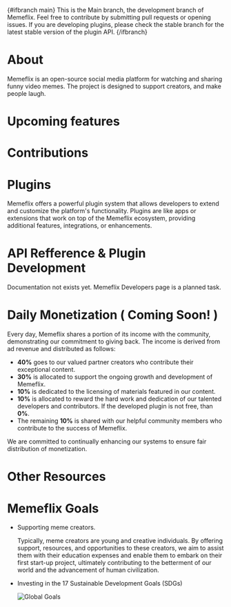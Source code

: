 {#ifbranch main}
This is the Main branch, the development branch of Memeflix. Feel free to contribute by submitting pull requests or opening issues. If you are developing plugins, please check the stable branch for the latest stable version of the plugin API.
{/ifbranch}


# About
Memeflix is an open-source social media platform for watching and sharing funny video memes. The project is designed to support creators, and make people laugh.

# Upcoming features

# Contributions

# Plugins
Memeflix offers a powerful plugin system that allows developers to extend and customize the platform's functionality. Plugins are like apps or extensions that work on top of the Memeflix ecosystem, providing additional features, integrations, or enhancements.

# API Refference & Plugin Development
Documentation not exists yet. Memeflix Developers page is a planned task.

# Daily Monetization ( Coming Soon! )

Every day, Memeflix shares a portion of its income with the community, demonstrating our commitment to giving back. The income is derived from ad revenue and distributed as follows:

- **40%** goes to our valued partner creators who contribute their exceptional content.
- **30%** is allocated to support the ongoing growth and development of Memeflix.
- **10%** is dedicated to the licensing of materials featured in our content.
- **10%** is allocated to reward the hard work and dedication of our talented developers and contributors. If the developed plugin is not free, than **0%**.
- The remaining **10%** is shared with our helpful community members who contribute to the success of Memeflix.

We are committed to continually enhancing our systems to ensure fair distribution of monetization.

# Other Resources

# Memeflix Goals

- Supporting meme creators. 
    
    Typically, meme creators are young and creative individuals. By offering support, resources, and opportunities to these creators, we aim to assist them with their education expenses and enable them to embark on their first start-up project, ultimately contributing to the betterment of our world and the advancement of human civilization.

- Investing in the 17 Sustainable Development Goals (SDGs)

    ![Global Goals](https://admin.concern.org.uk/sites/default/files/styles/social_media/public/media/images/2021-09/sdgs-rec.png?h=46b9ee08&itok=IBR40EGj)